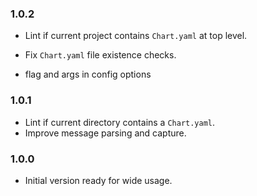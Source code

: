 ### 1.0.2
- Lint if current project contains `Chart.yaml` at top level.
- Fix `Chart.yaml` file existence checks.

- flag and args in config options

### 1.0.1
- Lint if current directory contains a `Chart.yaml`.
- Improve message parsing and capture.

### 1.0.0
- Initial version ready for wide usage.

